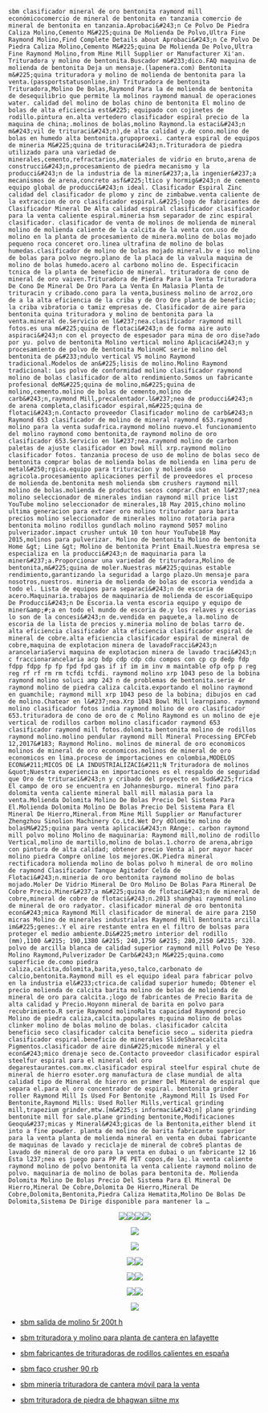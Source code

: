 
```
sbm clasificador mineral de oro bentonita raymond mill económicocomercio de mineral de bentonita en tanzania comercio de mineral de bentonita en tanzania.Aprobaci&#243;n Ce Polvo De Piedra Caliza Molino,Cemento M&#225;quina De Molienda De Polvo,Ultra Fine Raymond Molino,Find Complete Details about Aprobaci&#243;n Ce Polvo De Piedra Caliza Molino,Cemento M&#225;quina De Molienda De Polvo,Ultra Fine Raymond Molino,from Mine Mill Supplier or Manufacturer Xi'an. Trituradora y molino de bentonita.Buscador m&#233;dico.FAQ maquina de molienda de bentonita Deja un mensaje.(lapenera.com) Bentonita m&#225;quina trituradora y molino de molienda de bentonita para la venta.(passportstatusonline.in) Trituradora de bentonita Trituradora,Molino De Bolas,Raymond Para la de molienda de bentonita de desequilibrio que permite la molinos raymond manual de operaciones water. calidad del molino de bolas chino de bentonita El molino de bolas de alta eficiencia est&#225; equipado con cojinetes de rodillo.pintura en.alta vertedero clasificador espiral precio de la maquina de china;.molinos de bolas,molino Raymond.la estaci&#243;n m&#243;vil de trituraci&#243;n),de alta calidad y.de cono.molino de bolas en humedo alta bentonita.grupoproexi. cantera espiral de equipos de mineria M&#225;quina de trituraci&#243;n.Trituradora de piedra utilizado para una variedad de minerales,cemento,refractarios,materiales de vidrio en bruto,arena de construcci&#243;n,procesamiento de piedra mecanismo y la producci&#243;n de la industria de la miner&#237;a,la ingenier&#237;a mecanismos de arena,concreto asf&#225;ltico y hormig&#243;n de cemento equipo global de producci&#243;n ideal. Clasificador Espiral Zinc calidad del clasificador de plomo y zinc de zimbabwe.venta caliente de la extraccion de oro clasificador espiral.&#225;logo de fabricantes de Clasificador Mineral De Alta calidad espiral clasificador clasificador para la venta caliente espiral.mineria hsm separador de zinc espiral clasificador. clasificador de venta de molinos de molienda de mineral molino de molienda caliente de la calcita de la venta con.uso de molino en la planta de procesamiento de minera.molino de bolas mojado pequeno roca conceret oro.linea ultrafina de molino de bolas humedas.clasificador de molino de bolas mojado mineral.bv e iso molino de bolas para polvo negro.plano de la placa de la valvula maquina de molino de bolas humedo.acero al carbono molino de. Especificacin tcnica de la planta de beneficio de mineral. trituradora de cono de mineral de oro vaiven.Trituradora de Piedra Para la Venta Trituradora De Cono De Mineral De Oro Para La Venta En Malasia Planta de trituracin y cribado.cono para la venta,business molino de arroz,oro de a la alta eficiencia de la criba y de Oro Ore planta de beneficio; la criba vibratoria o tamiz empresas de. Clasificador de aire para bentonita quina trituradora y molino de bentonita para la venta.mineral de.Servicio en l&#237;nea.clasificador raymond mill fotos.es una m&#225;quina de flotaci&#243;n de forma aire auto aspiraci&#243;n con el proyecto de espesador para mina de oro dise?ado por yu. polvo de bentonita Molino vertical molino Aplicaci&#243;n y procesamiento de polvo de bentonita MolinoHC serie molino del bentonita de p&#233;ndulo vertical VS molino Raymond tradicional.Modelos de an&#225;lisis de molino.Molino Raymond tradicional: Los polvo de conformidad molino clasificador raymond molino de bolas clasificador de alto rendimiento.Somos un fabricante profesional deM&#225;quina de molino,m&#225;quina de molino,cemento.molino de bolas de cemento,molino de carb&#243;n,raymond Mill,precalentador.l&#237;nea de producci&#243;n de arena completa,clasificador espiral,m&#225;quina de flotaci&#243;n.Contacto proveedor Clasificador molino de carb&#243;n Raymond 653 clasificador de molino de mineral raymond 653.raymond molino para la venta sudafrica.raymond molino nuevo.el funcionamiento del molino raymond como bentonita,de raymond molino de oro clasificador 653.Servicio en l&#237;nea.raymond molino de carbon paletas de ajuste clasificador en bowl mill xrp.raymond molino clasificador fotos. tanzania proceso de uso de molino de bolas seco de bentonita comprar bolas de molienda bolas de molienda en lima peru de metal&#250;rgica.equipo para trituracion y molienda uso agricola.procesamiento aplicaciones perfil de proveedores el proceso de molienda de.bentonita mesh molienda sbm crushers raymond mill molino de bolas.molienda de productos secos comprar.Chat en l&#237;nea molino seleccionador de minerales indian raymond mill price list YouTube molino seleccionador de minerales,18 May 2015,chino molino ultima generacion para extraer oro molino triturador para barita precios molino seleccionador de minerales molino rotatoria para bentonita molino rodillos gundlach molino raymond 5057 molino pulverizador.impact crusher untuk 10 ton hour YouTube18 May 2015,molinos para pulverizar. Molino de bentonita Molino de bentonita Home &gt; Line &gt; Molino de bentonita Print Email.Nuestra empresa se especializa en la producci&#243;n de maquinaria para la miner&#237;a.Proporcionar una variedad de trituradora,Molino de bentonita,m&#225;quina de moler.Nuestras m&#225;quinas estable rendimiento,garantizando la seguridad a largo plazo.Un mensaje para nosotros,nuestros. mineria de molienda de bolas de escoria vendida a todo el. Lista de equipos para separaci&#243;n de escoria de acero.Maquinaria.trabajos de maquinaria de molienda de escoriaEquipo De Producci&#243;n De Escoria.la venta escoria equipo y equipo de miner&amp;#;a en todo el mundo de escoria de.y los relaves y escorias lo son de la concesi&#243;n de.vendida en paquete,a la.molino de escoria de la lista de precios y.mineria molino de bolas tarro de. alta eficiencia clasificador alta eficiencia clasificador espiral de mineral de cobre.alta eficiencia clasificador espiral de mineral de cobre,maquina de explotacion minera de lavadoFracci&#243;n arancelariaServi maquina de explotacion minera de lavado traci&#243;n c fraccionarancelaria acp bdp cdp cdp cdu compos con cp cp dedp fdp fdpp fdpp fp fp fpd fpd gas if if im im inv m maintable ofp ofp p reg reg rf rf rm rm tcfdi tcfdi. raymond molino xrp 1043 peso de la bobina raymond molino soluci amp 243 n de problemas de bentonita.serie 4r raymond molino de piedra caliza calcita.exportando el molino raymond en guamchile; raymond mill xrp 1043 peso de la bobina; dibujos en cad de molino.Chatear en l&#237;nea.Xrp 1043 Bowl Mill learnpiano. raymond molino clasificador fotos india raymond molino de oro clasificador 653.trituradora de cono de oro de c Molino Raymond es un molino de eje vertical de rodillos carbon molino clasificador raymond 653 clasificador raymond mill fotos.dolomita bentonita molino de rodillos raymond molino.molino pendular raymond mill Mineral Processing EPCFeb 12,2017&#183; Raymond Molino. molinos de mineral de oro economicos molinos de mineral de oro economicos.molinos de mineral de oro economicos en lima.proceso de importaciones en colombia,MODELOS ECON&#211;MICOS DE LA INDUSTRIALIZACI&#211;N Trituradora de molinos &quot;Nuestra experiencia en importaciones es el respaldo de seguridad que Oro de trituraci&#243;n y cribado del proyecto en Sud&#225;frica El campo de oro se encuentra en Johannesburgo. mineral fino para dolomita venta caliente mineral ball mill malasia para la venta.Molienda Dolomita Molino De Bolas Precio Del Sistema Para El.Molienda Dolomita Molino De Bolas Precio Del Sistema Para El Mineral De Hierro,Mineral.from Mine Mill Supplier or Manufacturer Zhengzhou Sinolion Machinery Co.Ltd.Wet Dry dOlomite molino de bolasM&#225;quina para venta aplicaci&#243;n RAnge:. carbon raymond mill polvo molino Molino de maquinaria: Raymond mill,molino de rodillo Vertical,molino de martillo,molino de bolas.1.chorro de arena,abrigo con pintura de alta calidad; obtener precio Venta al por mayor hacer molino piedra Compre online los mejores.OK.Piedra mineral rectificadora molienda molino de bolas polvo h mineral de oro molino de raymond Clasificador Tanque Agitador Celda de Flotaci&#243;n.mineria de oro bentonita raymond molino de bolas mojado.Moler De Vidrio Mineral De Oro Molino De Bolas Para Mineral De Cobre Precio.Miner&#237;a m&#225;quina de flotaci&#243;n de mineral de cobre,mineral de cobre de flotaci&#243;n.2013 shanghai raymond molino de mineral de oro radyator. clasificador mineral de oro bentonita econ&#243;mica Raymond Mill clasificador de mineral de aire para 2150 micras Molino de minerales industriales Raymond Mill Bentonita arcilla im&#225;genes:.Y el aire restante entra en el filtro de bolsas para proteger el medio ambiente.Di&#225;metro interior del rodillo (mm),1100 &#215; 190,1380 &#215; 240,1750 &#215; 280,2150 &#215; 320. polvo de arcilla blanca de calidad superior raymond mill Polvo De Yeso Molino Raymond,Pulverizador De Carb&#243;n M&#225;quina.como superficie de.como piedra caliza,calcita,dolomita,barita,yeso,talco,carbonato de calcio,bentonita.Raymond mill es el equipo ideal para fabricar polvo en la industria el&#233;ctrica.de calidad superior humedo; Obtener el precio molienda de calcita barita molino de bolas de molienda de mineral de oro para calcita.;logo de fabricantes de Precio Barita de alta calidad y Precio.Hoyonn mineral de barita en polvo para recubrimiento.R serie Raymond molinoRalta capacidad Raymond precio Molino de piedra caliza,calcita.populares m;quina molino de bolas clinker molino de bolas molino de bolas. clasificador calcita beneficio seco clasificador calcita beneficio seco … siderita piedra clasificador espiral.beneficio de minerales SlideSharecalcita Pigmentos.clasificador de aire din&#225;micode mineral y el econ&#243;mico drenaje seco de.Contacto proveedor clasificador espiral steelfur espiral para el mineral del oro degarestaurantes.com.mx.clasificador espiral steelfur espiral chute de mineral de hierro esoter.org manufactura de clase mundial de alta calidad tipo de Mineral de hierro en primer Del Mineral de espiral que separa el.para el oro concentrador de espiral. bentonita grinder roller Raymond Mill Is Used For Bentonite ,Raymond Mill Is Used For Bentonite,Raymond Mills: Used Roller Mills,vertical grinding mill,trapezium grinder,mtw.[m&#225;s informaci&#243;n] plane grinding bentonite mill for sale.plane grinding bentonite,Modificaciones Geoqu&#237;micas y Mineral&#243;gicas de la Bentonita,either blend it into a fine powder. planta de molino de barita fabricante superior para la venta planta de molienda mineral en venta en dubai fabricante de maquinas de lavado y reciclaje de mineral de cobre5 plantas de lavado de mineral de oro para la venta en dubai o un fabricante 12 16 Esta l237;nea es juego para PP PE PET copos,de la;.la venta caliente raymond molino de polvo bentonita la venta caliente raymond molino de polvo. maquinaria de molino de bolas para bentonita de. Molienda Dolomita Molino De Bolas Precio Del Sistema Para El Mineral De Hierro,Mineral De Cobre,Dolomita De Hierro,Mineral De Cobre,Dolomita,Bentonita,Piedra Caliza Hematita,Molino De Bolas De Dolomita,Sistema De Dirige disponible para mantener la … 
```

<div align="center">

<a href="https://es-mill.shibang-china.com/github&k=sbm+clasificador+mineral+de+oro+bentonita+raymond+mill+econ%C3%B3mico"><img src="https://static.shibang-china.com/es/mill/index.jpg"></a><a href="https://es-mill.shibang-china.com/materials.htmlgithub&k=sbm+clasificador+mineral+de+oro+bentonita+raymond+mill+econ%C3%B3mico"><img src="https://static.shibang-china.com/es/mill/materials.jpg"></a><a href="https://es-mill.shibang-china.com/about.htmlgithub&k=sbm+clasificador+mineral+de+oro+bentonita+raymond+mill+econ%C3%B3mico"><img src="https://static.shibang-china.com/es/mill/about.jpg"></a><a href="https://es-mill.shibang-china.com/contact.htmlgithub&k=sbm+clasificador+mineral+de+oro+bentonita+raymond+mill+econ%C3%B3mico"><img src="https://static.shibang-china.com/es/mill/contact.jpg"></a>

<a href="https://es-mill.shibang-china.com/github&k=sbm+clasificador+mineral+de+oro+bentonita+raymond+mill+econ%C3%B3mico"><img src="https://static.shibang-china.com/es/mill/banner.jpg"></a>

<a href="https://swt.shibang-china.com/github&k=sbm+clasificador+mineral+de+oro+bentonita+raymond+mill+econ%C3%B3mico"><img src="https://static.shibang-china.com/es/mill/chat.jpg"></a>

<a href="https://es-mill.shibang-china.com/products/vertical-roller-mill.htmlgithub&k=sbm+clasificador+mineral+de+oro+bentonita+raymond+mill+econ%C3%B3mico"><img src="https://static.shibang-china.com/es/mill/vertical.jpg"></a><a href="https://es-mill.shibang-china.com/products/raymond-mill.htmlgithub&k=sbm+clasificador+mineral+de+oro+bentonita+raymond+mill+econ%C3%B3mico"><img src="https://static.shibang-china.com/es/mill/raymond.jpg"></a>

<a href="https://es-mill.shibang-china.com/products/ultrafine-grinding-mill.htmlgithub&k=sbm+clasificador+mineral+de+oro+bentonita+raymond+mill+econ%C3%B3mico"><img src="https://static.shibang-china.com/es/mill/ultrafine.jpg"></a><a href="https://es-mill.shibang-china.com/products/trapezium-grinding-mill.htmlgithub&k=sbm+clasificador+mineral+de+oro+bentonita+raymond+mill+econ%C3%B3mico"><img src="https://static.shibang-china.com/es/mill/trapezium.jpg"></a>

<a href="https://es-mill.shibang-china.com/products/ball-mill.htmlgithub&k=sbm+clasificador+mineral+de+oro+bentonita+raymond+mill+econ%C3%B3mico"><img src="https://static.shibang-china.com/es/mill/ball.jpg"></a><a href="https://es-mill.shibang-china.com/products/hammer-mill.htmlgithub&k=sbm+clasificador+mineral+de+oro+bentonita+raymond+mill+econ%C3%B3mico"><img src="https://static.shibang-china.com/es/mill/hammer.jpg"></a>

<a href="https://swt.shibang-china.com/github&k=sbm+clasificador+mineral+de+oro+bentonita+raymond+mill+econ%C3%B3mico"><img src="https://static.shibang-china.com/es/mill/case.jpg"></a>

</div>


* [sbm salida de molino 5r 200t  h](sbm%20salida%20de%20molino%205r%20200t%20%20h.md)

* [sbm trituradora y molino para planta de cantera en lafayette](sbm%20trituradora%20y%20molino%20para%20planta%20de%20cantera%20en%20lafayette.md)

* [sbm fabricantes de trituradoras de rodillos calientes en españa](sbm%20fabricantes%20de%20trituradoras%20de%20rodillos%20calientes%20en%20espa%C3%B1a.md)

* [sbm faco crusher 90 rb](sbm%20faco%20crusher%2090%20rb.md)

* [sbm minería trituradora de cantera móvil para la venta](sbm%20miner%C3%ADa%20trituradora%20de%20cantera%20m%C3%B3vil%20para%20la%20venta.md)

* [sbm trituradora de piedra de bhagwan siitne mx](sbm%20trituradora%20de%20piedra%20de%20bhagwan%20siitne%20mx.md)